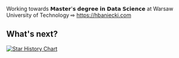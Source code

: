 Working towards 𝗠𝗮𝘀𝘁𝗲𝗿'𝘀 𝗱𝗲𝗴𝗿𝗲𝗲 𝗶𝗻 𝗗𝗮𝘁𝗮 𝗦𝗰𝗶𝗲𝗻𝗰𝗲 at Warsaw University of Technology
⇨ https://hbaniecki.com

## What's next?

[![Star History Chart](https://api.star-history.com/svg?repos=ModelOriented/DALEX,ModelOriented/modelStudio,hbaniecki/adversarial-explainable-ai&type=Date)](https://star-history.com/#ModelOriented/DALEX&ModelOriented/modelStudio&hbaniecki/adversarial-explainable-ai&Date)
